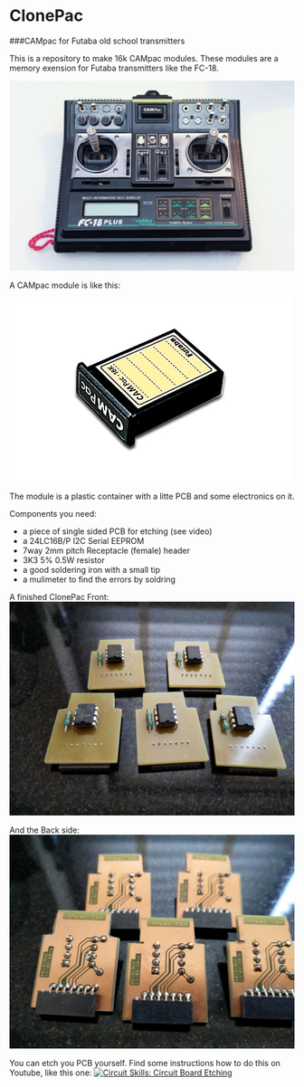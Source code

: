 # ClonePac
###CAMpac for Futaba old school transmitters

This is a repository to make 16k CAMpac modules. These modules are a memory exension for Futaba transmitters like the FC-18.

![FC-18](https://raw.githubusercontent.com/Metroid77/ClonePac/master/JPG/FC-18.jpg)

A CAMpac module is like this:

![CAMpac](https://raw.githubusercontent.com/Metroid77/ClonePac/master/JPG/p-dp-16k.jpg)

The module is a plastic container with a litte PCB and some electronics on it.

Components you need:
* a piece of single sided PCB for etching (see video)
* a 24LC16B/P I2C Serial EEPROM
* 7way 2mm pitch Receptacle (female) header
* 3K3 5% 0.5W resistor
* a good soldering iron with a small tip
* a mulimeter to find the errors by soldring

A finished ClonePac Front:
![ConePac](https://raw.githubusercontent.com/Metroid77/ClonePac/master/JPG/ClonePac_Front_small.jpg)

And the Back side:
![ConePac](https://raw.githubusercontent.com/Metroid77/ClonePac/master/JPG/ClonePac_Back_small.jpg)

You can etch you PCB yourself. Find some instructions how to do this on Youtube, like this one: 
[![Circuit Skills: Circuit Board Etching](http://img.youtube.com/vi/tWnfnt2rNO0/0.jpg)](https://www.youtube.com/watch?v=tWnfnt2rNO0)
